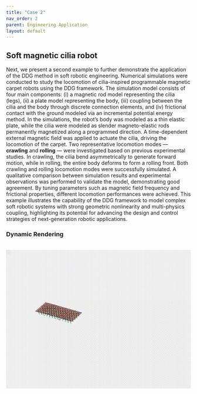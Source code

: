 ```yaml
---
title: "Case 2"
nav_order: 2
parent: Engineering Application
layout: default
---
```


## Soft magnetic cilia robot

Next, we present a second example to further demonstrate the application of the DDG method in soft robotic engineering. Numerical simulations were conducted to study the locomotion of cilia-inspired programmable magnetic carpet robots using the DDG framework. The simulation model consists of four main components: (i) a magnetic rod model representing the cilia (legs), (ii) a plate model representing the body, (iii) coupling between the cilia and the body through discrete connection elements, and (iv) frictional contact with the ground modeled via an incremental potential energy method. In the simulations, the robot’s body was modeled as a thin elastic plate, while the cilia were modeled as slender magneto-elastic rods permanently magnetized along a programmed direction. A time-dependent external magnetic field was applied to actuate the cilia, driving the locomotion of the carpet. Two representative locomotion modes — **crawling** and **rolling** — were investigated based on previous experimental studies. In crawling, the cilia bend asymmetrically to generate forward motion, while in rolling, the entire body deforms to form a rolling front. Both crawling and rolling locomotion modes were successfully simulated. A qualitative comparison between simulation results and experimental observations was performed to validate the model, demonstrating good agreement. By tuning parameters such as magnetic field frequency and frictional properties, different locomotion performances were achieved. This example illustrates the capability of the DDG framework to model complex soft robotic systems with strong geometric nonlinearity and multi-physics coupling, highlighting its potential for advancing the design and control strategies of next-generation robotic applications.

### Dynamic Rendering
<br/><img src='../assets/videos/application_2.gif' width="600">
